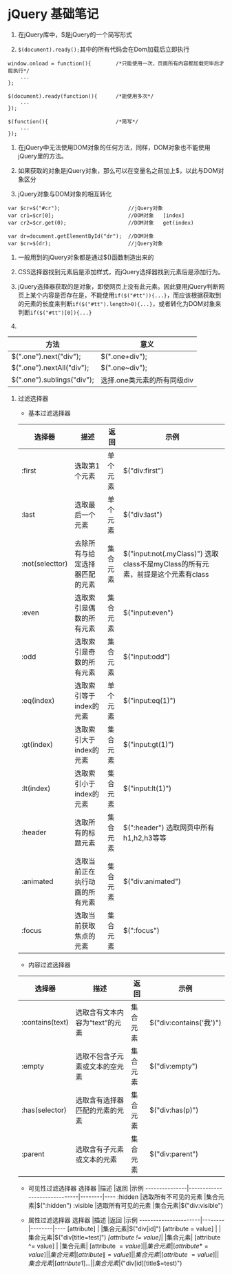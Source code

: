 # jQuery 基础笔记

1. 在jQuery库中，$是jQuery的一个简写形式

1. `$(document).ready();`其中的所有代码会在Dom加载后立即执行
```
window.onload = function(){        /*只能使用一次，页面所有内容都加载完毕后才能执行*/
    ...
};

$(document).ready(function(){      /*能使用多次*/
    ...
});

$(function(){                      /*简写*/
    ...
});
```

1. 在jQuery中无法使用DOM对象的任何方法，同样，DOM对象也不能使用jQuery里的方法。

1. 如果获取的对象是jQuery对象，那么可以在变量名之前加上$，以此与DOM对象区分

1. jQuery对象与DOM对象的相互转化
```
var $cr=$("#cr");                      //jQuery对象
var cr1=$cr[0];                        //DOM对象   [index]
var cr2=$cr.get(0);                    //DOM对象   get(index)

var dr=document.getElementById("dr");  //DOM对象
var $cr=$(dr);                         //jQuery对象
```
1. 一般用到的jQuery对象都是通过$()函数制造出来的

1. CSS选择器找到元素后是添加样式，而jQuery选择器找到元素后是添加行为。

1. jQuery选择器获取的是对象，即使网页上没有此元素。因此要用jQuery判断网页上某个内容是否存在是，不能使用`if($("#tt")){...}`，而应该根据获取到的元素的长度来判断`if($("#tt").length>0){...}`，或者转化为DOM对象来判断`if($("#tt")[0]){...}`

1. 
方法|意义
--------------------------|---------
$(".one").next("div");    |$(".one+div");
$(".one").nextAll("div"); |$(".one~div");
$(".one").sublings("div");|选择.one类元素的所有同级div

1. 过滤选择器
    * 基本过滤选择器

    选择器         |描述                          |返回    |示例
    ---------------|------------------------------|--------|----
    :first         |选取第1个元素                 |单个元素|$("div:first")
    :last          |选取最后一个元素              |单个元素|$("div:last")
    :not(selecttor)|去除所有与给定选择器匹配的元素|集合元素|$("input:not(.myClass)") 选取class不是myClass的所有元素，前提是这个元素有class
    :even          |选取索引是偶数的所有元素      |集合元素|$("input:even")
    :odd           |选取索引是奇数的所有元素      |集合元素|$("input:odd")
    :eq(index)     |选取索引等于index的元素       |单个元素|$("input:eq(1)")
    :gt(index)     |选取索引大于index的元素       |集合元素|$("input:gt(1)")
    :lt(index)     |选取索引小于index的元素       |集合元素|$("input:lt(1)")
    :header        |选取所有的标题元素            |集合元素|$(":header") 选取网页中所有h1,h2,h3等等
    :animated      |选取当前正在执行动画的所有元素|集合元素|$("div:animated")
    :focus         |选取当前获取焦点的元素        |集合元素|$(":focus")

    * 内容过滤选择器

    选择器         |描述                          |返回    |示例
    ---------------|------------------------------|--------|----
    :contains(text)|选取含有文本内容为“text”的元素|集合元素|$("div:contains('我')")
    :empty         |选取不包含子元素或文本的空元素|集合元素|$("div:empty")
    :has(selector) |选取含有选择器匹配的元素的元素|集合元素|$("div:has(p)")
    :parent        |选取含有子元素或文本的元素    |集合元素|$("div:parent")
    * 可见性过滤选择器
    选择器         |描述                          |返回    |示例
    ---------------|------------------------------|--------|----
    :hidden        |选取所有不可见的元素          |集合元素|$(":hidden")
    :visible       |选取所有可见的元素            |集合元素|$("div:visible")
    
    * 属性过滤选择器
    选择器                |描述    |返回    |示例
    ----------------------|--------|--------|----
    [attribute]           |        |集合元素|$("div[id]")
    [attribute  = value]  |        |集合元素|$("div[title=test]")
    *[attribute != value]*|        |集合元素|
    [attribute ^= value]  |        |集合元素|
    [attribute $= value]  |        |集合元素|
    [attribute *= value]  |        |集合元素|
    [attribute \|= value] |        |集合元素|
    [attribute ~= value]  |        |集合元素|
    [attribute1]...       |        |集合元素|$("div[id][title$=test)")



    
    
    

